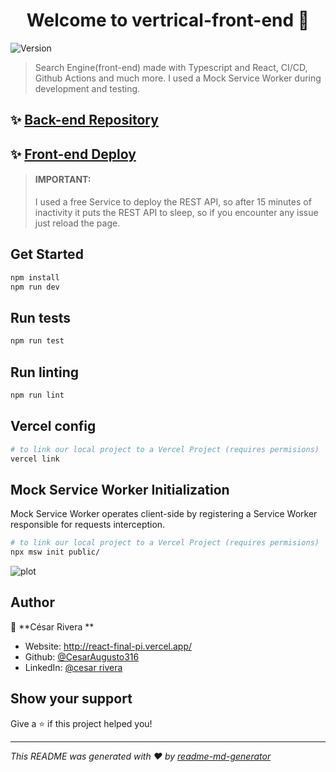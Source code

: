 <h1 align="center">Welcome to vertrical-front-end 👋</h1>
<p>
  <img alt="Version" src="https://img.shields.io/badge/version-1-blue.svg?cacheSeconds=2592000" />
</p>

> Search Engine(front-end) made with Typescript and React, CI/CD, Github Actions and much more. I used a Mock Service Worker during development and testing.

## ✨ [Back-end Repository](https://github.com/CesarAugusto316/vertrical-backend)

## ✨ [Front-end Deploy](https://vertrical-engine-frontend.vercel.app/)

> #### IMPORTANT:
>
> I used a free Service to deploy the REST API, so after 15 minutes of inactivity it
> puts the REST API to sleep, so if you encounter any issue just reload the page.

## Get Started

```sh
npm install
npm run dev
```

## Run tests

```sh
npm run test
```

## Run linting

```sh
npm run lint
```

## Vercel config

```sh
# to link our local project to a Vercel Project (requires permisions)
vercel link
```

## Mock Service Worker Initialization

Mock Service Worker operates client-side by registering a Service Worker responsible for requests interception.

```sh
# to link our local project to a Vercel Project (requires permisions)
npx msw init public/
```

![plot](<./src/assets/chrome-capture-2022-10-12%20(1).gif>)

## Author

👤 **César Rivera **

- Website: http://react-final-pi.vercel.app/
- Github: [@CesarAugusto316](https://github.com/CesarAugusto316)
- LinkedIn: [@cesar rivera](https://www.linkedin.com/in/c%C3%A9sar-rivera316/)

## Show your support

Give a ⭐️ if this project helped you!

---

_This README was generated with ❤️ by [readme-md-generator](https://github.com/kefranabg/readme-md-generator)_
